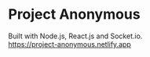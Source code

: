 # Project Anonymous
Built with Node.js, React.js and Socket.io.  
https://project-anonymous.netlify.app
